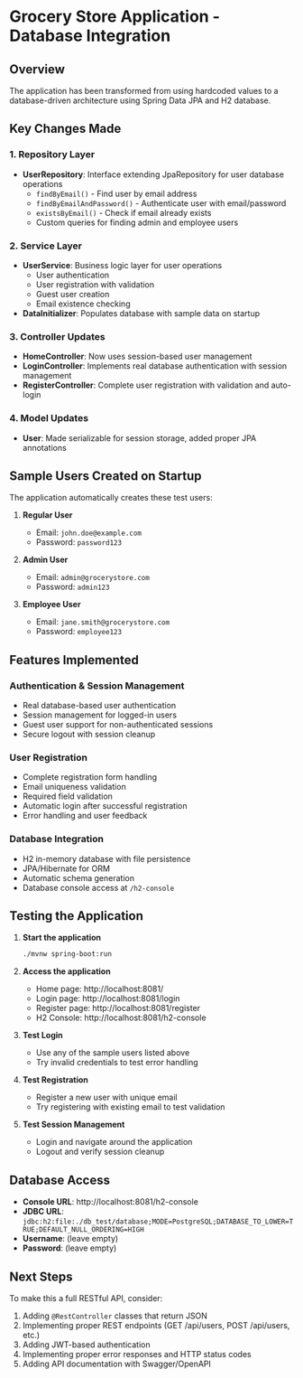# Grocery Store Application - Database Integration

## Overview
The application has been transformed from using hardcoded values to a database-driven architecture using Spring Data JPA and H2 database.

## Key Changes Made

### 1. Repository Layer
- **UserRepository**: Interface extending JpaRepository for user database operations
  - `findByEmail()` - Find user by email address
  - `findByEmailAndPassword()` - Authenticate user with email/password
  - `existsByEmail()` - Check if email already exists
  - Custom queries for finding admin and employee users

### 2. Service Layer
- **UserService**: Business logic layer for user operations
  - User authentication
  - User registration with validation
  - Guest user creation
  - Email existence checking
- **DataInitializer**: Populates database with sample data on startup

### 3. Controller Updates
- **HomeController**: Now uses session-based user management
- **LoginController**: Implements real database authentication with session management
- **RegisterController**: Complete user registration with validation and auto-login

### 4. Model Updates
- **User**: Made serializable for session storage, added proper JPA annotations

## Sample Users Created on Startup

The application automatically creates these test users:

1. **Regular User**
   - Email: `john.doe@example.com`
   - Password: `password123`

2. **Admin User**
   - Email: `admin@grocerystore.com`
   - Password: `admin123`

3. **Employee User**
   - Email: `jane.smith@grocerystore.com`
   - Password: `employee123`

## Features Implemented

### Authentication & Session Management
- Real database-based user authentication
- Session management for logged-in users
- Guest user support for non-authenticated sessions
- Secure logout with session cleanup

### User Registration
- Complete registration form handling
- Email uniqueness validation
- Required field validation
- Automatic login after successful registration
- Error handling and user feedback

### Database Integration
- H2 in-memory database with file persistence
- JPA/Hibernate for ORM
- Automatic schema generation
- Database console access at `/h2-console`

## Testing the Application

1. **Start the application**
   ```bash
   ./mvnw spring-boot:run
   ```

2. **Access the application**
   - Home page: http://localhost:8081/
   - Login page: http://localhost:8081/login
   - Register page: http://localhost:8081/register
   - H2 Console: http://localhost:8081/h2-console

3. **Test Login**
   - Use any of the sample users listed above
   - Try invalid credentials to test error handling

4. **Test Registration**
   - Register a new user with unique email
   - Try registering with existing email to test validation

5. **Test Session Management**
   - Login and navigate around the application
   - Logout and verify session cleanup

## Database Access

- **Console URL**: http://localhost:8081/h2-console
- **JDBC URL**: `jdbc:h2:file:./db_test/database;MODE=PostgreSQL;DATABASE_TO_LOWER=TRUE;DEFAULT_NULL_ORDERING=HIGH`
- **Username**: (leave empty)
- **Password**: (leave empty)

## Next Steps

To make this a full RESTful API, consider:
1. Adding `@RestController` classes that return JSON
2. Implementing proper REST endpoints (GET /api/users, POST /api/users, etc.)
3. Adding JWT-based authentication
4. Implementing proper error responses and HTTP status codes
5. Adding API documentation with Swagger/OpenAPI
